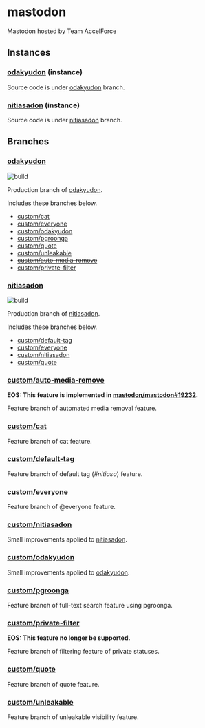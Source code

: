 # mastodon

Mastodon hosted by Team AccelForce


## Instances

### [odakyudon](https://odakyu.app/) (instance)

Source code is under [odakyudon](#odakyudon) branch.

### [nitiasadon](https://nitiasa.com/) (instance)

Source code is under [nitiasadon](#nitiasadon) branch.


## Branches

### [odakyudon](https://github.com/accelforce/mastodon/tree/odakyudon)

![build](https://github.com/accelforce/mastodon/workflows/build/badge.svg?branch=odakyudon&event=push)

Production branch of [odakyudon](#odakyudon-instance).

Includes these branches below.

* [custom/cat](#customcat)
* [custom/everyone](#customeveryone)
* [custom/odakyudon](#customodakyudon)
* [custom/pgroonga](#custompgroonga)
* [custom/quote](#customquote)
* [custom/unleakable](#customunleakable)
* <strike>[custom/auto-media-remove](#customauto-media-remove)</strike>
* <strike>[custom/private-filter](#customprivate-filter)</strike>

### [nitiasadon](https://github.com/accelforce/mastodon/tree/nitiasadon)

![build](https://github.com/accelforce/mastodon/workflows/build/badge.svg?branch=nitiasadon&event=push)

Production branch of [nitiasadon](#nitiasadon-instance).

Includes these branches below.

* [custom/default-tag](#customdefault-tag)
* [custom/everyone](#customeveryone)
* [custom/nitiasadon](#customnitiasadon)
* [custom/quote](#customquote)

### [custom/auto-media-remove](https://github.com/accelforce/mastodon/tree/custom/auto-media-remove)

**EOS: This feature is implemented in [mastodon/mastodon#19232](https://github.com/mastodon/mastodon/pull/19232).**

Feature branch of automated media removal feature.

### [custom/cat](https://github.com/accelforce/mastodon/tree/custom/cat)

Feature branch of cat feature.

### [custom/default-tag](https://github.com/accelforce/mastodon/tree/custom/default-tag)

Feature branch of default tag (*#nitiasa*) feature.

### [custom/everyone](https://github.com/accelforce/mastodon/tree/custom/everyone)

Feature branch of @everyone feature.

### [custom/nitiasadon](https://github.com/accelforce/mastodon/tree/custom/nitiasadon)

Small improvements applied to [nitiasadon](https://nitiasa.com/).

### [custom/odakyudon](https://github.com/accelforce/mastodon/tree/custom/odakyudon)

Small improvements applied to [odakyudon](https://odakyu.app/).

### [custom/pgroonga](https://github.com/accelforce/mastodon/tree/custom/pgroonga)

Feature branch of full-text search feature using pgroonga.

### [custom/private-filter](https://github.com/accelforce/mastodon/tree/custom/private-filter)

**EOS: This feature no longer be supported.**

Feature branch of filtering feature of private statuses.

### [custom/quote](https://github.com/accelforce/mastodon/tree/custom/quote)

Feature branch of quote feature.

### [custom/unleakable](https://github.com/accelforce/mastodon/tree/custom/unleakable)

Feature branch of unleakable visibility feature.
